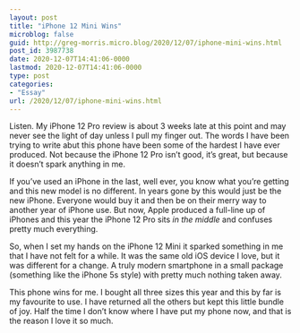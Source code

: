 ```yaml
---
layout: post
title: "iPhone 12 Mini Wins"
microblog: false
guid: http://greg-morris.micro.blog/2020/12/07/iphone-mini-wins.html
post_id: 3987738
date: 2020-12-07T14:41:06-0000
lastmod: 2020-12-07T14:41:06-0000
type: post
categories:
- "Essay"
url: /2020/12/07/iphone-mini-wins.html
---
```

<!--kg-card-begin: html--><div>
<div>
<p>Listen. My iPhone 12 Pro review is about 3 weeks late at this point and may never see the light of day unless I pull my finger out. The words I have been trying to write abut this phone have been some of the hardest I have ever produced. Not because the iPhone 12 Pro isn’t good, it’s great, but because it doesn’t spark anything in me.</p>
<p>If you’ve used an iPhone in the last, well ever, you know what you’re getting and this new model is no different. In years gone by this would just be the new iPhone. Everyone would buy it and then be on their merry way to another year of iPhone use. But now, Apple produced a full-line up of iPhones and this year the iPhone 12 Pro sits <em>in the middle</em> and confuses pretty much everything.</p>
<p>So, when I set my hands on the iPhone 12 Mini it sparked something in me that I have not felt for a while. It was the same old iOS device I love, but it was different for a change. A truly modern smartphone in a small package (something like the iPhone 5s style) with pretty much nothing taken away.</p>
<p>This phone wins for me. I bought all three sizes this year and this by far is my favourite to use. I have returned all the others but kept this little bundle of joy. Half the time I don’t know where I have put my phone now, and that is the reason I love it so much.</p>
</div>
</div>
<!--kg-card-end: html-->
